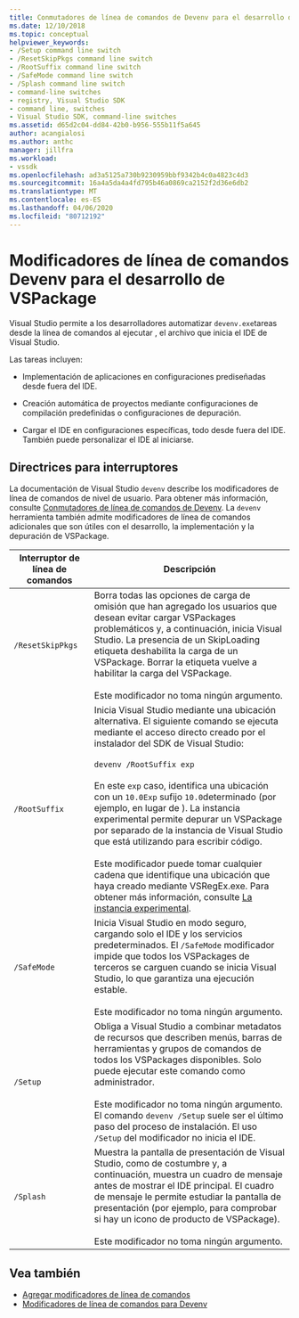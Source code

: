 ```yaml
---
title: Conmutadores de línea de comandos de Devenv para el desarrollo de VSPackage Microsoft Docs
ms.date: 12/10/2018
ms.topic: conceptual
helpviewer_keywords:
- /Setup command line switch
- /ResetSkipPkgs command line switch
- /RootSuffix command line switch
- /SafeMode command line switch
- /Splash command line switch
- command-line switches
- registry, Visual Studio SDK
- command line, switches
- Visual Studio SDK, command-line switches
ms.assetid: d65d2c04-dd84-42b0-b956-555b11f5a645
author: acangialosi
ms.author: anthc
manager: jillfra
ms.workload:
- vssdk
ms.openlocfilehash: ad3a5125a730b9230959bbf9342b4c0a4823c4d3
ms.sourcegitcommit: 16a4a5da4a4fd795b46a0869ca2152f2d36e6db2
ms.translationtype: MT
ms.contentlocale: es-ES
ms.lasthandoff: 04/06/2020
ms.locfileid: "80712192"
---
```

# <a name="devenv-command-line-switches-for-vspackage-development"></a>Modificadores de línea de comandos Devenv para el desarrollo de VSPackage

Visual Studio permite a los desarrolladores automatizar `devenv.exe`tareas desde la línea de comandos al ejecutar , el archivo que inicia el IDE de Visual Studio.

 Las tareas incluyen:

- Implementación de aplicaciones en configuraciones prediseñadas desde fuera del IDE.

- Creación automática de proyectos mediante configuraciones de compilación predefinidas o configuraciones de depuración.

- Cargar el IDE en configuraciones específicas, todo desde fuera del IDE. También puede personalizar el IDE al iniciarse.

## <a name="guidelines-for-switches"></a>Directrices para interruptores

La documentación de Visual Studio `devenv` describe los modificadores de línea de comandos de nivel de usuario. Para obtener más información, consulte [Conmutadores de línea de comandos de Devenv](../ide/reference/devenv-command-line-switches.md). La `devenv` herramienta también admite modificadores de línea de comandos adicionales que son útiles con el desarrollo, la implementación y la depuración de VSPackage.

| Interruptor de línea de comandos | Descripción |
|---------------------| - |
| `/ResetSkipPkgs` | Borra todas las opciones de carga de omisión que han agregado los usuarios que desean evitar cargar VSPackages problemáticos y, a continuación, inicia Visual Studio. La presencia de un SkipLoading etiqueta deshabilita la carga de un VSPackage. Borrar la etiqueta vuelve a habilitar la carga del VSPackage.<br /><br /> Este modificador no toma ningún argumento. |
| `/RootSuffix` | Inicia Visual Studio mediante una ubicación alternativa. El siguiente comando se ejecuta mediante el acceso directo creado por el instalador del SDK de Visual Studio:<br /><br /> `devenv /RootSuffix exp`<br /><br /> En este `exp` caso, identifica una ubicación con un `10.0Exp` sufijo `10.0`determinado (por ejemplo, en lugar de ). La instancia experimental permite depurar un VSPackage por separado de la instancia de Visual Studio que está utilizando para escribir código.<br /><br /> Este modificador puede tomar cualquier cadena que identifique una ubicación que haya creado mediante VSRegEx.exe. Para obtener más información, consulte [La instancia experimental](../extensibility/the-experimental-instance.md). |
| `/SafeMode` | Inicia Visual Studio en modo seguro, cargando solo el IDE y los servicios predeterminados. El `/SafeMode` modificador impide que todos los VSPackages de terceros se carguen cuando se inicia Visual Studio, lo que garantiza una ejecución estable.<br /><br /> Este modificador no toma ningún argumento. |
| `/Setup` | Obliga a Visual Studio a combinar metadatos de recursos que describen menús, barras de herramientas y grupos de comandos de todos los VSPackages disponibles. Solo puede ejecutar este comando como administrador. <br /><br /> Este modificador no toma ningún argumento. El comando `devenv /Setup` suele ser el último paso del proceso de instalación. El uso `/Setup` del modificador no inicia el IDE.|
| `/Splash` | Muestra la pantalla de presentación de Visual Studio, como de costumbre y, a continuación, muestra un cuadro de mensaje antes de mostrar el IDE principal. El cuadro de mensaje le permite estudiar la pantalla de presentación (por ejemplo, para comprobar si hay un icono de producto de VSPackage).<br /><br /> Este modificador no toma ningún argumento. |

## <a name="see-also"></a>Vea también

- [Agregar modificadores de línea de comandos](../extensibility/adding-command-line-switches.md)
- [Modificadores de línea de comandos para Devenv](../ide/reference/devenv-command-line-switches.md)

